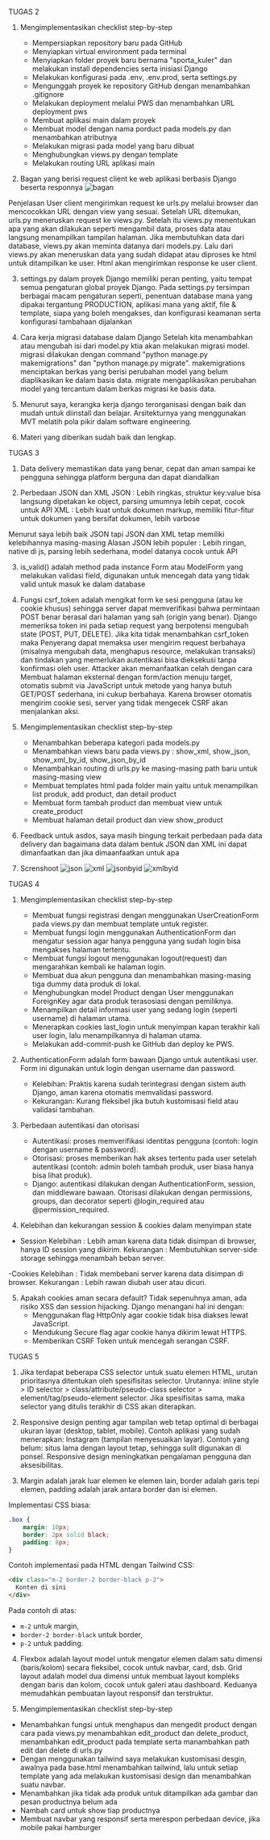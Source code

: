 TUGAS 2
1. Mengimplementasikan checklist step-by-step
    - Mempersiapkan repository baru pada GitHub
    - Menyiapkan virtual environment pada terminal 
    - Menyiapkan folder proyek baru bernama "sporta_kuler" dan melakukan install dependencies serta inisiasi Django
    - Melakukan konfigurasi pada .env, .env.prod, serta settings.py
    - Mengunggah proyek ke repository GitHub dengan menambahkan .gitignore
    - Melakukan deployment melalui PWS dan menambahkan URL deployment pws
    - Membuat aplikasi main dalam proyek
    - Membuat model dengan nama porduct pada models.py dan menambahkan atributnya
    - Melakukan migrasi pada model yang baru dibuat 
    - Menghubungkan views.py dengan template
    - Melakukan routing URL aplikasi main

2. Bagan yang berisi request client ke web aplikasi berbasis Django beserta responnya
![bagan](image.png)

Penjelasan
User client mengirimkan request ke urls.py melalui browser dan mencocokkan URL dengan view yang sesuai. Setelah URL ditemukan, urls.py meneruskan request ke views.py. Setelah itu views.py menentukan apa yang akan dilakukan seperti mengambil data, proses data atau langsung menampilkan tampilan halaman. Jika membutuhkan data dari database, views.py akan meminta datanya dari models.py. Lalu dari views.py akan meneruskan data yang sudah didapat atau diproses ke html untuk ditampilkan ke user. Html akan mengirimkan response ke user client.

3. settings.py dalam proyek Django memiliki peran penting, yaitu tempat semua pengaturan global proyek Django. Pada settings.py tersimpan berbagai macam pengaturan seperti, penentuan database mana yang dipakai tergantung PRODUCTION, aplikasi mana yang aktif, file & template, siapa yang boleh mengakses, dan konfigurasi keamanan serta konfigurasi tambahaan dijalankan

4. Cara kerja migrasi database dalam Django
Setelah kita menambahkan atau mengubah isi dari model.py ktia akan melakukan migrasi model.
migrasi dilakukan dengan command "python manage.py makemigrations" dan "python manage.py migrate".
makemigrations menciptakan berkas yang berisi perubahan model yang belum diaplikasikan ke dalam basis data.
migrate mengaplikasikan perubahan model yang tercantum dalam berkas migrasi ke basis data. 

5. Menurut saya, kerangka kerja django terorganisasi dengan baik dan mudah untuk diinstall dan belajar. Arsitekturnya yang menggunakan MVT melatih pola pikir dalam software engineering.

6. Materi yang diberikan sudah baik dan lengkap.

TUGAS 3
1. Data delivery memastikan data yang benar, cepat dan aman sampai ke pengguna sehingga platform berguna dan dapat diandalkan

2. Perbedaan JSON dan XML
JSON : Lebih ringkas, struktur key:value bisa langsung dipetakan ke object, parsing umumnya lebih cepat, cocok untuk API
XML : Lebih kuat untuk dokumen markup, memiliki fitur-fitur untuk dokumen yang bersifat dokumen, lebih varbose 

Menurut saya lebih baik JSON tapi JSON dan XML tetap memiliki kelebihannya masing-masing
Alasan JSON lebih populer : Lebih ringan, native di js, parsing lebih sederhana, model datanya cocok untuk API

3. is_valid() adalah method pada instance Form atau ModelForm yang melakukan validasi field, digunakan untuk mencegah data yang tidak valid untuk masuk ke dalam database

4. Fungsi csrf_token adalah mengikat form ke sesi pengguna (atau ke cookie khusus) sehingga server dapat memverifikasi bahwa permintaan POST benar berasal dari halaman yang sah (origin yang benar). Django memeriksa token ini pada setiap request yang berpotensi mengubah state (POST, PUT, DELETE). Jika kita tidak menambahkan csrf_token maka Penyerang dapat memaksa user mengirim request berbahaya (misalnya mengubah data, menghapus resource, melakukan transaksi) dan tindakan yang memerlukan autentikasi bisa dieksekusi tanpa konfirmasi oleh user. Attacker akan memanfaatkan celah dengan cara Membuat halaman eksternal dengan form/action menuju target, otomatis submit via JavaScript untuk metode yang hanya butuh GET/POST sederhana, ini cukup berbahaya. Karena browser otomatis mengirim cookie sesi, server yang tidak mengecek CSRF akan menjalankan aksi.

5. Mengimplementasikan checklist step-by-step
    - Menambahkan beberapa kategori pada models.py 
    - Menambahkan views baru pada views.py : show_xml, show_json, show_xml_by_id, show_json_by_id
    - Menambahkan routing di urls.py ke masing-masing path baru untuk masing-masing view
    - Membuat templates html pada folder main yaitu untuk menampilkan list produk, add product, dan detail product
    - Membuat form tambah product dan membuat view untuk create_product
    - Membuat halaman detail product dan view show_product

6. Feedback untuk asdos, saya masih bingung terkait perbedaan pada data delivery dan bagaimana data dalam bentuk JSON dan XML ini dapat dimanfaatkan dan jika dimaanfaatkan untuk apa

7. Screnshoot 
![json](image-1.png)
![xml](image-2.png)
![jsonbyid](image-3.png)
![xmlbyid](image-4.png)


TUGAS 4
1. Mengimplementasikan checklist step-by-step
    - Membuat fungsi registrasi dengan menggunakan UserCreationForm pada views.py dan membuat template untuk register.
    - Membuat fungsi login menggunakan AuthenticationForm dan mengatur session agar hanya pengguna yang sudah login bisa mengakses halaman tertentu.
    - Membuat fungsi logout menggunakan logout(request) dan mengarahkan kembali ke halaman login.
    - Membuat dua akun pengguna dan menambahkan masing-masing tiga dummy data produk di lokal.
    - Menghubungkan model Product dengan User menggunakan ForeignKey agar data produk terasosiasi dengan pemiliknya.
    - Menampilkan detail informasi user yang sedang login (seperti username) di halaman utama.
    - Menerapkan cookies last_login untuk menyimpan kapan terakhir kali user login, lalu menampilkannya di halaman utama.
    - Melakukan add-commit-push ke GitHub dan deploy ke PWS.
2. AuthenticationForm adalah form bawaan Django untuk autentikasi user. Form ini digunakan untuk login dengan username dan password.

    - Kelebihan: Praktis karena sudah terintegrasi dengan sistem auth Django, aman karena otomatis memvalidasi password.
    - Kekurangan: Kurang fleksibel jika butuh kustomisasi field atau validasi tambahan.

3. Perbedaan autentikasi dan otorisasi

    - Autentikasi: proses memverifikasi identitas pengguna (contoh: login dengan username & password).
    - Otorisasi: proses memberikan hak akses tertentu pada user setelah autentikasi (contoh: admin boleh tambah produk, user biasa hanya bisa lihat produk).
    - Django: autentikasi dilakukan dengan AuthenticationForm, session, dan middleware bawaan. Otorisasi dilakukan dengan permissions, groups, dan decorator seperti @login_required atau @permission_required. 

4. Kelebihan dan kekurangan session & cookies dalam menyimpan state
- Session
Kelebihan : Lebih aman karena data tidak disimpan di browser, hanya ID session yang dikirim.
Kekurangan : Membutuhkan server-side storage sehingga menambah beban server.

-Cookies
Kelebihan : Tidak membebani server karena data disimpan di browser.
Kekurangan : Lebih rawan diubah user atau dicuri.

5. Apakah cookies aman secara default?
    Tidak sepenuhnya aman, ada risiko XSS dan session hijacking. Django menangani hal ini dengan:
    - Menggunakan flag HttpOnly agar cookie tidak bisa diakses lewat JavaScript.
    - Mendukung Secure flag agar cookie hanya dikirim lewat HTTPS.
    - Memberikan CSRF Token untuk mencegah serangan CSRF.

TUGAS 5
1. Jika terdapat beberapa CSS selector untuk suatu elemen HTML, urutan prioritasnya ditentukan oleh spesifisitas selector. Urutannya: inline style > ID selector > class/attribute/pseudo-class selector > element/tag/pseudo-element selector. Jika spesifisitas sama, maka selector yang ditulis terakhir di CSS akan diterapkan.

2. Responsive design penting agar tampilan web tetap optimal di berbagai ukuran layar (desktop, tablet, mobile). Contoh aplikasi yang sudah menerapkan: Instagram (tampilan menyesuaikan layar). Contoh yang belum: situs lama dengan layout tetap, sehingga sulit digunakan di ponsel. Responsive design meningkatkan pengalaman pengguna dan aksesibilitas.

3. Margin adalah jarak luar elemen ke elemen lain, border adalah garis tepi elemen, padding adalah jarak antara border dan isi elemen.

Implementasi CSS biasa:
```css
.box {
    margin: 10px;
    border: 2px solid black;
    padding: 8px;
}
```

Contoh implementasi pada HTML dengan Tailwind CSS:
```html
<div class="m-2 border-2 border-black p-2">
  Konten di sini
</div>
```
Pada contoh di atas:
- `m-2` untuk margin,
- `border-2 border-black` untuk border,
- `p-2` untuk padding.

4. Flexbox adalah layout model untuk mengatur elemen dalam satu dimensi (baris/kolom) secara fleksibel, cocok untuk navbar, card, dsb. Grid layout adalah model dua dimensi untuk membuat layout kompleks dengan baris dan kolom, cocok untuk galeri atau dashboard. Keduanya memudahkan pembuatan layout responsif dan terstruktur.

5. Mengimplementasikan checklist step-by-step
- Menambahkan fungsi untuk menghapus dan mengedit product dengan cara pada views.py menambahkan edit_product dan delete_product, menambahkan edit_product pada template serta manambahkan path edit dan delete di urls.py
- Dengan menggunakan tailwind saya melakukan kustomisasi desgin, awalnya pada base.html menambahkan tailwind, lalu untuk setiap template yang ada melakukan kustomisasi design dan menambahkan suatu navbar.
- Menambahkan jika tidak ada produk untuk ditampilkan ada gambar dan pesan productnya belum ada
- Nambah card untuk show tiap productnya
- Membuat navbar yang responsif serta merespon perbedaan device, jika mobile pakai hamburger